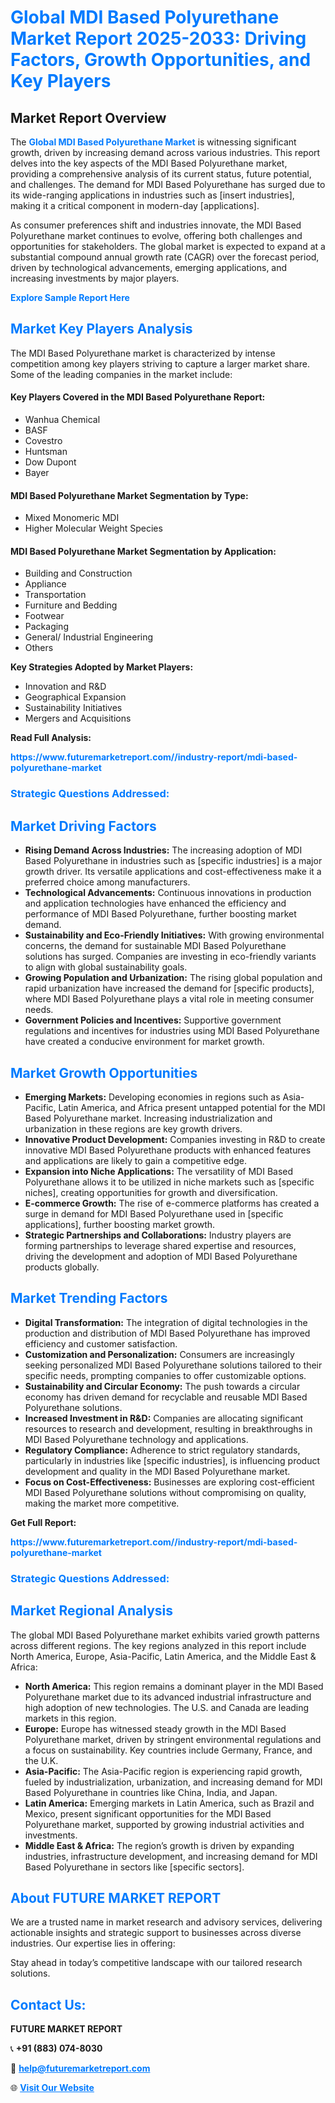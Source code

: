 <h1 style="color: #007BFF;">Global MDI Based Polyurethane Market Report 2025-2033: Driving Factors, Growth Opportunities, and Key Players</h1>

<section id="overview">
<h2>Market Report Overview</h2>
<p>The <a href="https://www.futuremarketreport.com//industry-report/mdi-based-polyurethane-market" style="color: #007BFF; text-decoration: none;"><strong>Global MDI Based Polyurethane Market</strong></a> is witnessing significant growth, driven by increasing demand across various industries. This report delves into the key aspects of the MDI Based Polyurethane market, providing a comprehensive analysis of its current status, future potential, and challenges. The demand for MDI Based Polyurethane has surged due to its wide-ranging applications in industries such as [insert industries], making it a critical component in modern-day [applications].</p>
<p>As consumer preferences shift and industries innovate, the MDI Based Polyurethane market continues to evolve, offering both challenges and opportunities for stakeholders. The global market is expected to expand at a substantial compound annual growth rate (CAGR) over the forecast period, driven by technological advancements, emerging applications, and increasing investments by major players.</p>
</section>

<section id="overview">
<p><a href="https://www.futuremarketreport.com//request-sample/reportId=84914" style="color: #007BFF; text-decoration: none;"><strong>Explore Sample Report Here</strong></a></p>
</section>

<section id="key-players">
<h2 style="color: #007BFF;">Market Key Players Analysis</h2>
<p>The MDI Based Polyurethane market is characterized by intense competition among key players striving to capture a larger market share. Some of the leading companies in the market include:</p>
<h4>Key Players Covered in the MDI Based Polyurethane Report:</h4>
<ul><li>Wanhua Chemical</li><li>BASF</li><li>Covestro</li><li>Huntsman</li><li>Dow Dupont</li><li>Bayer</li></ul>
<h4>MDI Based Polyurethane Market Segmentation by Type:</h4>
<ul><li>Mixed Monomeric MDI</li><li>Higher Molecular Weight Species</li></ul>

<h4>MDI Based Polyurethane Market Segmentation by Application:</h4>
<ul><li>Building and Construction</li><li>Appliance</li><li>Transportation</li><li>Furniture and Bedding</li><li>Footwear</li><li>Packaging</li><li>General/ Industrial Engineering</li><li>Others</li></ul>
<p><strong>Key Strategies Adopted by Market Players:</strong></p>
<ul>
<li>Innovation and R&D</li>
<li>Geographical Expansion</li>
<li>Sustainability Initiatives</li>
<li>Mergers and Acquisitions</li>
</ul>
</section>

<section>
<p><strong>Read Full Analysis: </strong></p><a href="https://www.futuremarketreport.com//industry-report/mdi-based-polyurethane-market" style="color: #007BFF; text-decoration: none;"><strong>https://www.futuremarketreport.com//industry-report/mdi-based-polyurethane-market</strong></a>
<h3 style="color: #007BFF;">Strategic Questions Addressed:</h3>
</section>

<section id="driving-factors">
<h2 style="color: #007BFF;">Market Driving Factors</h2>
<ul>
<li><strong>Rising Demand Across Industries:</strong> The increasing adoption of MDI Based Polyurethane in industries such as [specific industries] is a major growth driver. Its versatile applications and cost-effectiveness make it a preferred choice among manufacturers.</li>
<li><strong>Technological Advancements:</strong> Continuous innovations in production and application technologies have enhanced the efficiency and performance of MDI Based Polyurethane, further boosting market demand.</li>
<li><strong>Sustainability and Eco-Friendly Initiatives:</strong> With growing environmental concerns, the demand for sustainable MDI Based Polyurethane solutions has surged. Companies are investing in eco-friendly variants to align with global sustainability goals.</li>
<li><strong>Growing Population and Urbanization:</strong> The rising global population and rapid urbanization have increased the demand for [specific products], where MDI Based Polyurethane plays a vital role in meeting consumer needs.</li>
<li><strong>Government Policies and Incentives:</strong> Supportive government regulations and incentives for industries using MDI Based Polyurethane have created a conducive environment for market growth.</li>
</ul>
</section>

<section id="growth-opportunities">
<h2 style="color: #007BFF;">Market Growth Opportunities</h2>
<ul>
<li><strong>Emerging Markets:</strong> Developing economies in regions such as Asia-Pacific, Latin America, and Africa present untapped potential for the MDI Based Polyurethane market. Increasing industrialization and urbanization in these regions are key growth drivers.</li>
<li><strong>Innovative Product Development:</strong> Companies investing in R&D to create innovative MDI Based Polyurethane products with enhanced features and applications are likely to gain a competitive edge.</li>
<li><strong>Expansion into Niche Applications:</strong> The versatility of MDI Based Polyurethane allows it to be utilized in niche markets such as [specific niches], creating opportunities for growth and diversification.</li>
<li><strong>E-commerce Growth:</strong> The rise of e-commerce platforms has created a surge in demand for MDI Based Polyurethane used in [specific applications], further boosting market growth.</li>
<li><strong>Strategic Partnerships and Collaborations:</strong> Industry players are forming partnerships to leverage shared expertise and resources, driving the development and adoption of MDI Based Polyurethane products globally.</li>
</ul>
</section>

<section id="trending-factors">
<h2 style="color: #007BFF;">Market Trending Factors</h2>
<ul>
<li><strong>Digital Transformation:</strong> The integration of digital technologies in the production and distribution of MDI Based Polyurethane has improved efficiency and customer satisfaction.</li>
<li><strong>Customization and Personalization:</strong> Consumers are increasingly seeking personalized MDI Based Polyurethane solutions tailored to their specific needs, prompting companies to offer customizable options.</li>
<li><strong>Sustainability and Circular Economy:</strong> The push towards a circular economy has driven demand for recyclable and reusable MDI Based Polyurethane solutions.</li>
<li><strong>Increased Investment in R&D:</strong> Companies are allocating significant resources to research and development, resulting in breakthroughs in MDI Based Polyurethane technology and applications.</li>
<li><strong>Regulatory Compliance:</strong> Adherence to strict regulatory standards, particularly in industries like [specific industries], is influencing product development and quality in the MDI Based Polyurethane market.</li>
<li><strong>Focus on Cost-Effectiveness:</strong> Businesses are exploring cost-efficient MDI Based Polyurethane solutions without compromising on quality, making the market more competitive.</li>
</ul>
</section>

<section>
<p><strong>Get Full Report: </strong></p><a href="https://www.futuremarketreport.com//industry-report/mdi-based-polyurethane-market" style="color: #007BFF; text-decoration: none;"><strong>https://www.futuremarketreport.com//industry-report/mdi-based-polyurethane-market</strong></a>
<h3 style="color: #007BFF;">Strategic Questions Addressed:</h3>
</section>


<section id="regional-analysis">
<h2 style="color: #007BFF;">Market Regional Analysis</h2>
<p>The global MDI Based Polyurethane market exhibits varied growth patterns across different regions. The key regions analyzed in this report include North America, Europe, Asia-Pacific, Latin America, and the Middle East & Africa:</p>
<ul>
<li><strong>North America:</strong> This region remains a dominant player in the MDI Based Polyurethane market due to its advanced industrial infrastructure and high adoption of new technologies. The U.S. and Canada are leading markets in this region.</li>
<li><strong>Europe:</strong> Europe has witnessed steady growth in the MDI Based Polyurethane market, driven by stringent environmental regulations and a focus on sustainability. Key countries include Germany, France, and the U.K.</li>
<li><strong>Asia-Pacific:</strong> The Asia-Pacific region is experiencing rapid growth, fueled by industrialization, urbanization, and increasing demand for MDI Based Polyurethane in countries like China, India, and Japan.</li>
<li><strong>Latin America:</strong> Emerging markets in Latin America, such as Brazil and Mexico, present significant opportunities for the MDI Based Polyurethane market, supported by growing industrial activities and investments.</li>
<li><strong>Middle East & Africa:</strong> The region’s growth is driven by expanding industries, infrastructure development, and increasing demand for MDI Based Polyurethane in sectors like [specific sectors].</li>
</ul>
</section>

<footer>
<h2 style="color: #007BFF;">About FUTURE MARKET REPORT</h2>
<p>We are a trusted name in market research and advisory services, delivering actionable insights and strategic support to businesses across diverse industries. Our expertise lies in offering:</p>

<p>Stay ahead in today’s competitive landscape with our tailored research solutions.</p>

<h2 style="color: #007BFF;">Contact Us:</h2>
<p><strong>FUTURE MARKET REPORT</strong></p>
<p>📞 <strong>+91 (883) 074-8030</strong></p>
<p>📧 <strong><a href="mailto:help@futuremarketreport.com" style="color: #007BFF;">help@futuremarketreport.com</a></strong></p>
<p>🌐 <strong><a href="https://www.futuremarketreport.com/" style="color: #007BFF;">Visit Our Website</a></strong></p>
</footer>